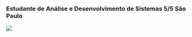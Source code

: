 

### Estudante de Análise e Desenvolvimento de Sistemas 5/5 São Paulo

<img src="https://i.pinimg.com/736x/b2/2e/ea/b22eea167950645f72475f35ee75179e.jpg" line-height="34px" > </img> 
